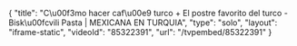 {
    "title": "C\u00f3mo hacer caf\u00e9 turco + El postre favorito del turco - Bisk\u00fcvili Pasta | MEXICANA EN TURQUIA",
    "type": "solo",
    "layout": "iframe-static",
    "videoId": "85322391",
    "url": "\/tvpembed\/85322391"
}
